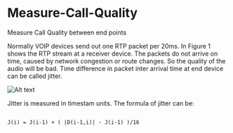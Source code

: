 # Measure-Call-Quality
Measure Call Quality between end points

Normally VOIP devices send out one RTP packet per 20ms. In Figure 1 shows the RTP stream at a receiver device. The packets do not arrive on time, caused by network congestion or route changes. So the quality of the audio will be bad. Time difference in packet inter arrival time at end device can be called jitter. 


![Alt text](http://www.icalleasy.com/images/jitter1.png "Jitter") 




Jitter is measured in timestam units. The formula of jitter can be:

```

J(i) = J(i-1) + ( |D(i-1,i)| - J(i-1) )/16

```
